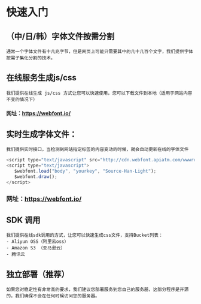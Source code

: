 # 快速入门

## （中/日/韩）字体文件按需分割
    通常一个字体文件有十几兆字节，但是网页上可能只需要其中的几十几百个文字，我们提供字体按需子集化分割的技术。

## 在线服务生成js/css
    我们提供在线生成 js/css 方式让您可以快速使用，您可以下载文件到本地（适用于网站内容不变的情况下）
#### 网址：https://webfont.io/
## 实时生成字体文件：
    我们提供实时接口，当检测到网站指定标签的内容变动的时候，就会自动更新在线的字体文件
``` javascript
<script type="text/javascript" src="http://cdn.webfont.apiatm.com/wwwroot/js/wf/webfont.api.min.js"></script>
<script type="text/javascript">
   $webfont.load("body", "yourkey", "Source-Han-Light");
   $webfont.draw();
</script>
```
### 网址：https://webfont.io/
## SDK 调用
    我们提供在线sdk调用的方式，让您可以快速生成css文件，支持Bucket列表：
    - Aliyun OSS（阿里云oss）
    - Amazon S3 （亚马逊云）
    - 腾讯云

## 独立部署（推荐）
    如果您对稳定性有非常高的要求，我们建议您部署服务到您自己的服务器，这部分程序是开源的，我们确保不会在任何时候访问您的服务器。